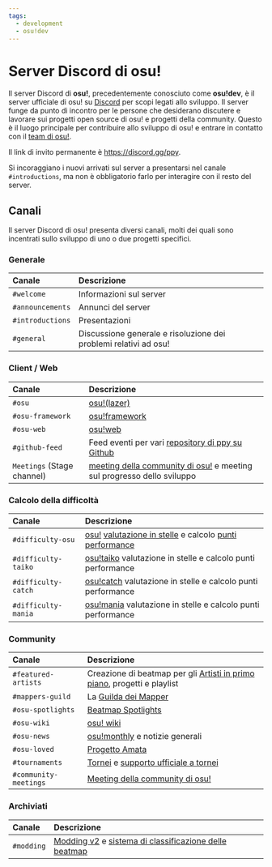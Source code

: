 ```yaml
---
tags:
  - development
  - osu!dev
---
```


# Server Discord di osu!

Il server Discord di **osu!**, precedentemente conosciuto come **osu!dev**, è il server ufficiale di osu! su [Discord](https://discord.com/) per scopi legati allo sviluppo. Il server funge da punto di incontro per le persone che desiderano discutere e lavorare sui progetti open source di osu! e progetti della community. Questo è il luogo principale per contribuire allo sviluppo di osu! e entrare in contatto con il [team di osu!](/wiki/People/osu!_team).

Il link di invito permanente è <https://discord.gg/ppy>.

Si incoraggiano i nuovi arrivati sul server a presentarsi nel canale `#introductions`, ma non è obbligatorio farlo per interagire con il resto del server.

## Canali

Il server Discord di osu! presenta diversi canali, molti dei quali sono incentrati sullo sviluppo di uno o due progetti specifici.

### Generale

| Canale | Descrizione |
| :-- | :-- |
| `#welcome` | Informazioni sul server |
| `#announcements` | Annunci del server |
| `#introductions` | Presentazioni |
| `#general` | Discussione generale e risoluzione dei problemi relativi ad osu! |

### Client / Web

| Canale | Descrizione |
| :-- | :-- |
| `#osu` | [osu!(lazer)](/wiki/Client/Release_stream/Lazer) |
| `#osu-framework` | [osu!framework](https://github.com/ppy/osu-framework) |
| `#osu-web` | [osu!web](https://github.com/ppy/osu-web) |
| `#github-feed` | Feed eventi per vari [repository di ppy su Github](https://github.com/ppy) |
| `Meetings` (Stage channel) | [meeting della community di osu!](/wiki/Community/osu!_community_meetings) e meeting sul progresso dello sviluppo |

### Calcolo della difficoltà

| Canale | Descrizione |
| :-- | :-- |
| `#difficulty-osu` | [osu!](/wiki/Game_mode/osu!) [valutazione in stelle](/wiki/Beatmap/Star_rating) e calcolo [punti performance](/wiki/Performance_points) |
| `#difficulty-taiko` | [osu!taiko](/wiki/Game_mode/osu!taiko) valutazione in stelle e calcolo punti performance |
| `#difficulty-catch` | [osu!catch](/wiki/Game_mode/osu!catch) valutazione in stelle e calcolo punti performance |
| `#difficulty-mania` | [osu!mania](/wiki/Game_mode/osu!mania) valutazione in stelle e calcolo punti performance |

### Community

| Canale | Descrizione |
| :-- | :-- |
| `#featured-artists` | Creazione di beatmap per gli [Artisti in primo piano](/wiki/People/Featured_Artists), progetti e playlist |
| `#mappers-guild` | La [Guilda dei Mapper](/wiki/Community/Mappers_Guild) |
| `#osu-spotlights` | [Beatmap Spotlights](/wiki/Beatmap_Spotlights) |
| `#osu-wiki` | [osu! wiki](/wiki/osu!_wiki) |
| `#osu-news` | [osu!monthly](/wiki/Community/osu!monthly) e notizie generali |
| `#osu-loved` | [Progetto Amata](/wiki/Community/Project_Loved) |
| `#tournaments` | [Tornei](/wiki/Tournaments) e [supporto ufficiale a tornei](/wiki/Tournaments/Official_support) |
| `#community-meetings` | [Meeting della community di osu!](/wiki/Community/osu!_community_meetings) |

### Archiviati

| Canale | Descrizione |
| :-- | :-- |
| `#modding` | [Modding v2](/wiki/Beatmap_discussion) e [sistema di classificazione delle beatmap](/wiki/Beatmap_ranking_procedure) |
